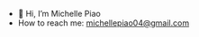 - 👋 Hi, I’m Michelle Piao
- How to reach me: michellepiao04@gmail.com

<!---
mpiao25/mpiao25 is a ✨ special ✨ repository because its `README.md` (this file) appears on your GitHub profile.
You can click the Preview link to take a look at your changes.
--->
